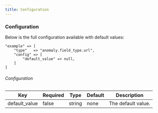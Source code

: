 ```yaml
---
title: Configuration 
---
```


### Configuration

Below is the full configuration available with default values:

    "example" => [
        "type"   => "anomaly.field_type.url",
        "config" => [
            "default_value" => null,
        ]
    ]

###### Configuration

<table class="table table-bordered table-striped">
  <thead>
    <tr>
      <th>Key</th>
      <th>Required</th>
      <th>Type</th>
      <th>Default</th>
      <th>Description</th>
    </tr>
  </thead>
  <tbody>
    <tr>
      <td>
        default_value
      </td>
      <td>
        false
      </td>
      <td>
        string
      </td>
      <td>
        none
      </td>
      <td>
        The default value.
      </td>
    </tr>
  </tbody>
</table>